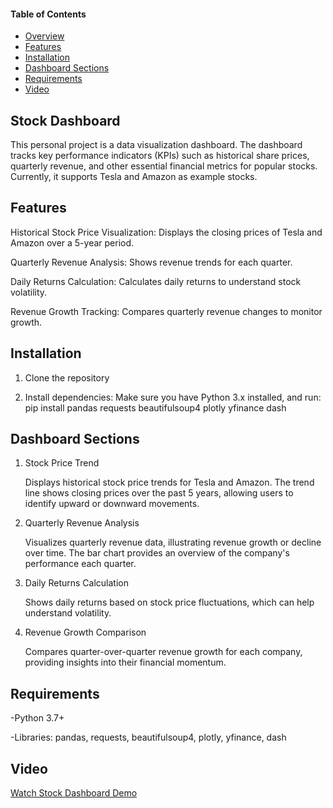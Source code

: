 #### Table of Contents

-  [Overview](#stock-dashboard)
-  [Features](#features)
-  [Installation](#installation)
-  [Dashboard Sections](#dashboard-sections)
-  [Requirements](#requirements)
-  [Video](#Video)


## Stock Dashboard
This personal project is a data visualization dashboard. The dashboard tracks key performance indicators (KPIs) such as historical share prices, quarterly revenue, 
and other essential financial metrics for popular stocks. Currently, it supports Tesla and Amazon as example stocks.


## Features
Historical Stock Price Visualization: Displays the closing prices of Tesla and Amazon over a 5-year period.

Quarterly Revenue Analysis: Shows revenue trends for each quarter.

Daily Returns Calculation: Calculates daily returns to understand stock volatility.

Revenue Growth Tracking: Compares quarterly revenue changes to monitor growth.


## Installation

1. Clone the repository

2. Install dependencies: Make sure you have Python 3.x installed, and run: pip install pandas requests beautifulsoup4 plotly yfinance dash


## Dashboard Sections

1. Stock Price Trend
   
   Displays historical stock price trends for Tesla and Amazon. The trend line shows closing prices over the past 5 years, allowing users to identify upward or downward movements.
   
2. Quarterly Revenue Analysis
   
   Visualizes quarterly revenue data, illustrating revenue growth or decline over time. The bar chart provides an overview of the company's performance each quarter.

3. Daily Returns Calculation
   
   Shows daily returns based on stock price fluctuations, which can help understand volatility.

4. Revenue Growth Comparison

    Compares quarter-over-quarter revenue growth for each company, providing insights into their financial momentum.


## Requirements

-Python 3.7+

-Libraries: pandas, requests, beautifulsoup4, plotly, yfinance, dash


## Video

[Watch Stock Dashboard Demo](https://www.youtube.com/watch?v=gzSDmm-DNko)


